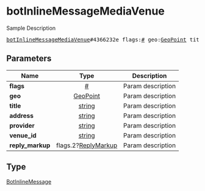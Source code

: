 # botInlineMessageMediaVenue

Sample Description

<pre>
<a href="../constructor/botInlineMessageMediaVenue.md">botInlineMessageMediaVenue</a>#4366232e flags:<a href="../type/#.md">#</a> geo:<a href="../type/GeoPoint.md">GeoPoint</a> title:<a href="../type/string.md">string</a> address:<a href="../type/string.md">string</a> provider:<a href="../type/string.md">string</a> venue_id:<a href="../type/string.md">string</a> reply_markup:flags.2?<a href="../type/ReplyMarkup.md">ReplyMarkup</a> = <a href="../type/BotInlineMessage.md">BotInlineMessage</a>;</pre>
## Parameters

| Name | Type | Description |
|------|:----:|-------------|
| **flags** | <a href="../type/#.md">#</a> | Param description |
| **geo** | <a href="../type/GeoPoint.md">GeoPoint</a> | Param description |
| **title** | <a href="../type/string.md">string</a> | Param description |
| **address** | <a href="../type/string.md">string</a> | Param description |
| **provider** | <a href="../type/string.md">string</a> | Param description |
| **venue_id** | <a href="../type/string.md">string</a> | Param description |
| **reply_markup** | flags.2?<a href="../type/ReplyMarkup.md">ReplyMarkup</a> | Param description |

## Type

<a href="../type/BotInlineMessage.md">BotInlineMessage</a>
